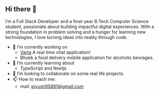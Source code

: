## Hi there 👋
I’m a Full Stack Developer and a final-year B.Tech Computer Science student, passionate about building impactful digital experiences. With a strong foundation in problem solving and a hunger for learning new technologies, I love turning ideas into reality through code.
- 🔭 I’m currently working on
    - [Varta](https://github.com/piyush95881/Varta) A real time chat application!
    - Bhukk a food delivery mobile application for alcoholic bevrages.
- 🌱 I’m currently learning about
    - TypeScript and Nextjs
- 👯 I’m looking to collaborate on some real life projects.
- 📫 How to reach me:
   - mail: piyush95881@gmail.com
